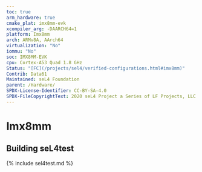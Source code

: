 ```yaml
---
toc: true
arm_hardware: true
cmake_plat: imx8mm-evk
xcompiler_arg: -DAARCH64=1
platform: Imx8mm
arch: ARMv8A, AArch64
virtualization: "No"
iommu: "No"
soc: IMX8MM-EVK
cpu: Cortex-A53 Quad 1.8 GHz
Status: "[FC](/projects/sel4/verified-configurations.html#imx8mm)"
Contrib: Data61
Maintained: seL4 Foundation
parent: /Hardware/
SPDX-License-Identifier: CC-BY-SA-4.0
SPDX-FileCopyrightText: 2020 seL4 Project a Series of LF Projects, LLC.
---
```

# Imx8mm

## Building seL4test

{% include sel4test.md %}


